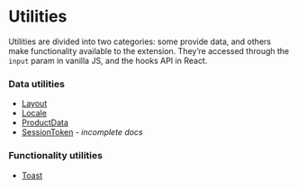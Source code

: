 # Utilities

Utilities are divided into two categories: some provide data, and others make functionality available to the extension. They’re accessed through the `input` param in vanilla JS, and the hooks API in React.

### Data utilities

- [Layout](./Layout.md)
- [Locale](./Locale.md)
- [ProductData](./ProductData.md)
- [SessionToken](./SessionToken.md) *- incomplete docs*

### Functionality utilities

- [Toast](./Toast.md)
